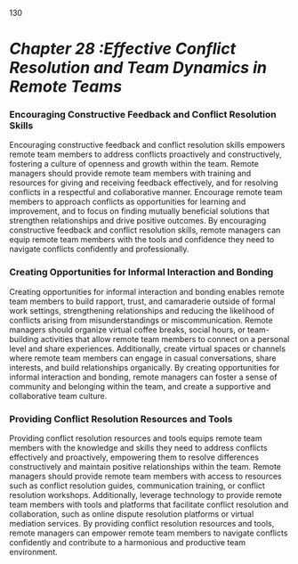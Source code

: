 130


# ***Chapter 28 :Effective Conflict Resolution and Team Dynamics in Remote Teams***


### **Encouraging Constructive Feedback and Conflict Resolution Skills**

Encouraging constructive feedback and conflict resolution skills empowers remote team members to address conflicts proactively and constructively, fostering a culture of openness and growth within the team. Remote managers should provide remote team members with training and resources for giving and receiving feedback effectively, and for resolving conflicts in a respectful and collaborative manner. Encourage remote team members to approach conflicts as opportunities for learning and improvement, and to focus on finding mutually beneficial solutions that strengthen relationships and drive positive outcomes. By encouraging constructive feedback and conflict resolution skills, remote managers can equip remote team members with the tools and confidence they need to navigate conflicts confidently and professionally.

### **Creating Opportunities for Informal Interaction and Bonding**

Creating opportunities for informal interaction and bonding enables remote team members to build rapport, trust, and camaraderie outside of formal work settings, strengthening relationships and reducing the likelihood of conflicts arising from misunderstandings or miscommunication. Remote managers should organize virtual coffee breaks, social hours, or team-building activities that allow remote team members to connect on a personal level and share experiences. Additionally, create virtual spaces or channels where remote team members can engage in casual conversations, share interests, and build relationships organically. By creating opportunities for informal interaction and bonding, remote managers can foster a sense of community and belonging within the team, and create a supportive and collaborative team culture.

### **Providing Conflict Resolution Resources and Tools**

Providing conflict resolution resources and tools equips remote team members with the knowledge and skills they need to address conflicts effectively and proactively, empowering them to resolve differences constructively and maintain positive relationships within the team. Remote managers should provide remote team members with access to resources such as conflict resolution guides, communication training, or conflict resolution workshops. Additionally, leverage technology to provide remote team members with tools and platforms that facilitate conflict resolution and collaboration, such as online dispute resolution platforms or virtual mediation services. By providing conflict resolution resources and tools, remote managers can empower remote team members to navigate conflicts confidently and contribute to a harmonious and productive team environment.

